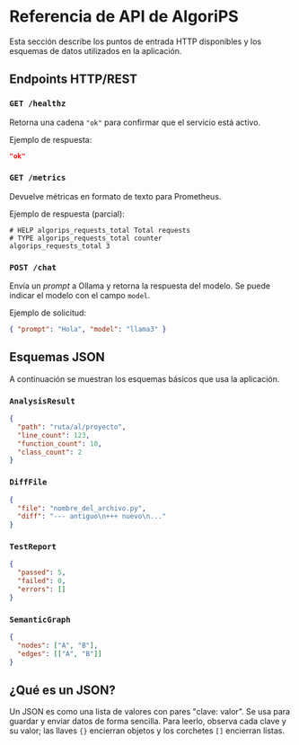 # Referencia de API de AlgoriPS

Esta sección describe los puntos de entrada HTTP disponibles y los esquemas de datos utilizados en la aplicación.

## Endpoints HTTP/REST

### `GET /healthz`
Retorna una cadena `"ok"` para confirmar que el servicio está activo.

Ejemplo de respuesta:
```json
"ok"
```

### `GET /metrics`
Devuelve métricas en formato de texto para Prometheus.

Ejemplo de respuesta (parcial):
```
# HELP algorips_requests_total Total requests
# TYPE algorips_requests_total counter
algorips_requests_total 3
```

### `POST /chat`
Envía un *prompt* a Ollama y retorna la respuesta del modelo. Se puede indicar el
modelo con el campo `model`.

Ejemplo de solicitud:
```json
{ "prompt": "Hola", "model": "llama3" }
```

## Esquemas JSON
A continuación se muestran los esquemas básicos que usa la aplicación.

### `AnalysisResult`
```json
{
  "path": "ruta/al/proyecto",
  "line_count": 123,
  "function_count": 10,
  "class_count": 2
}
```

### `DiffFile`
```json
{
  "file": "nombre_del_archivo.py",
  "diff": "--- antiguo\n+++ nuevo\n..."
}
```

### `TestReport`
```json
{
  "passed": 5,
  "failed": 0,
  "errors": []
}
```

### `SemanticGraph`
```json
{
  "nodes": ["A", "B"],
  "edges": [["A", "B"]]
}
```

## ¿Qué es un JSON?
Un JSON es como una lista de valores con pares "clave: valor". Se usa para guardar y enviar datos de forma sencilla. Para leerlo, observa cada clave y su valor; las llaves `{}` encierran objetos y los corchetes `[]` encierran listas.
